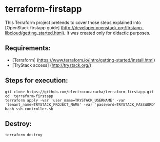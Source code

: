 terraform-firstapp
==================

This Terraform project pretends to cover those steps explained into [OpenStack firstapp guide] (http://developer.openstack.org/firstapp-libcloud/getting_started.html).  It was created only for didactic purposes.

## Requirements:

* [Terraform] (https://www.terraform.io/intro/getting-started/install.html)
* [TryStack access] (http://trystack.org/)

## Steps for execution:

    git clone https://github.com/electrocucaracha/terraform-firstapp.git
    cd  terraform-firstapp
    terraform apply -var 'user_name=TRYSTACK_USERNAME' -var 'tenant_name=TRYSTACK_PROJECT_NAME' -var 'password=TRYSTACK_PASSWORD'
    bash ssh-controller.sh 

## Destroy:

    terraform destroy
